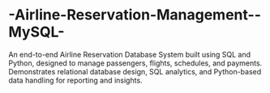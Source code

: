 # -Airline-Reservation-Management--MySQL-
An end-to-end Airline Reservation Database System built using SQL and Python, designed to manage passengers, flights, schedules, and payments. Demonstrates relational database design, SQL analytics, and Python-based data handling for reporting and insights.

